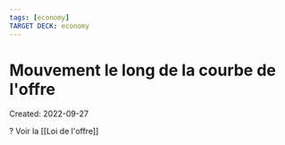 ```yaml
---
tags: [economy] 
TARGET DECK: economy
---
```

# Mouvement le long de la courbe de l'offre
Created: 2022-09-27

?
Voir la [[Loi de l'offre]]
<!--SR:!2022-10-21,19,270-->